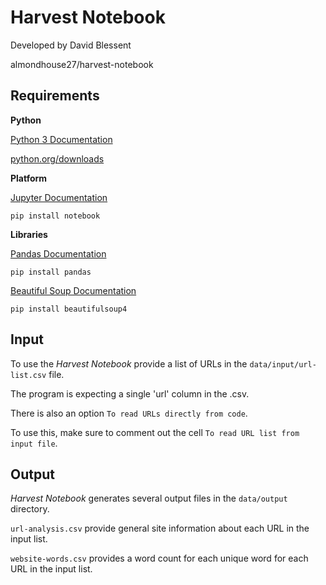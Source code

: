 # Harvest Notebook

Developed by David Blessent

almondhouse27/harvest-notebook

## Requirements

**Python**

[Python 3 Documentation](https://docs.python.org/3/)

[python.org/downloads](https://www.python.org/downloads/)

**Platform**

[Jupyter Documentation](https://docs.jupyter.org/en/latest/)

```shell
pip install notebook
```

**Libraries**

[Pandas Documentation](https://pandas.pydata.org/docs/)

```shell
pip install pandas
```

[Beautiful Soup Documentation](https://www.crummy.com/software/BeautifulSoup/bs4/doc/)

```shell
pip install beautifulsoup4
```

## Input

To use the *Harvest Notebook* provide a list of URLs in the `data/input/url-list.csv` file.

The program is expecting a single 'url' column in the .csv.

There is also an option `To read URLs directly from code`.

To use this, make sure to comment out the cell `To read URL list from input file`.

## Output

*Harvest Notebook* generates several output files in the `data/output` directory.

`url-analysis.csv` provide general site information about each URL in the input list.

`website-words.csv` provides a word count for each unique word for each URL in the input list.
